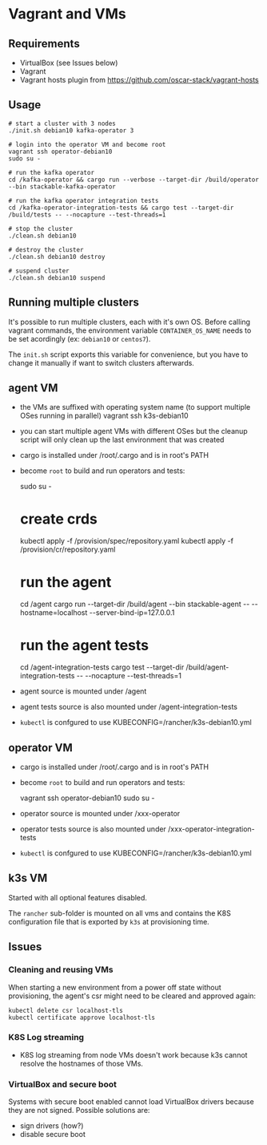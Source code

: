 # Vagrant and VMs

## Requirements

* VirtualBox (see Issues below)
* Vagrant
* Vagrant hosts plugin from https://github.com/oscar-stack/vagrant-hosts

## Usage

    # start a cluster with 3 nodes
    ./init.sh debian10 kafka-operator 3

    # login into the operator VM and become root
    vagrant ssh operator-debian10
    sudo su -

    # run the kafka operator
    cd /kafka-operator && cargo run --verbose --target-dir /build/operator --bin stackable-kafka-operator

    # run the kafka operator integration tests
    cd /kafka-operator-integration-tests && cargo test --target-dir /build/tests -- --nocapture --test-threads=1 

    # stop the cluster
    ./clean.sh debian10

    # destroy the cluster
    ./clean.sh debian10 destroy

    # suspend cluster
    ./clean.sh debian10 suspend


## Running multiple clusters

It's possible to run multiple clusters, each with it's own OS. Before calling vagrant commands, the environment variable `CONTAINER_OS_NAME` needs to be set acordingly (ex: `debian10` or `centos7`).

The `init.sh` script exports this variable for convenience, but you have to change it manually if want to switch clusters afterwards.

## agent VM

* the VMs are suffixed with operating system name (to support multiple OSes running in parallel)
    vagrant ssh k3s-debian10
* you can start multiple agent VMs with different OSes but the cleanup script will only clean up the last environment that was created
* cargo is installed under /root/.cargo and is in root's PATH
* become `root` to build and run operators and tests:

    sudo su -
    # create crds
    kubectl apply -f /provision/spec/repository.yaml
    kubectl apply -f /provision/cr/repository.yaml

    # run the agent
    cd /agent
    cargo run --target-dir /build/agent --bin stackable-agent -- --hostname=localhost --server-bind-ip=127.0.0.1

    # run the agent tests
    cd /agent-integration-tests
    cargo test --target-dir /build/agent-integration-tests -- --nocapture --test-threads=1

* agent source is mounted under /agent
* agent tests source is also mounted under /agent-integration-tests
* `kubectl` is confgured to use KUBECONFIG=/rancher/k3s-debian10.yml

## operator VM

* cargo is installed under /root/.cargo and is in root's PATH
* become `root` to build and run operators and tests:

    vagrant ssh operator-debian10
    sudo su -
* operator source is mounted under /xxx-operator
* operator tests source is also mounted under /xxx-operator-integration-tests
* `kubectl` is confgured to use KUBECONFIG=/rancher/k3s-debian10.yml

## k3s VM

Started with all optional features disabled.

The `rancher` sub-folder is mounted on all vms and contains the K8S configuration file that is exported by `k3s` at provisioning time.

## Issues

### Cleaning and reusing VMs

When starting a new environment from a power off state without provisioning, the agent's csr might need to be cleared and approved again:

    kubectl delete csr localhost-tls
    kubectl certificate approve localhost-tls

### K8S Log streaming

* K8S log streaming from node VMs doesn't work because k3s cannot resolve the hostnames of those VMs. 

### VirtualBox and secure boot

Systems with secure boot enabled cannot load VirtualBox drivers because they are not signed. Possible solutions are:
* sign drivers (how?)
* disable secure boot


